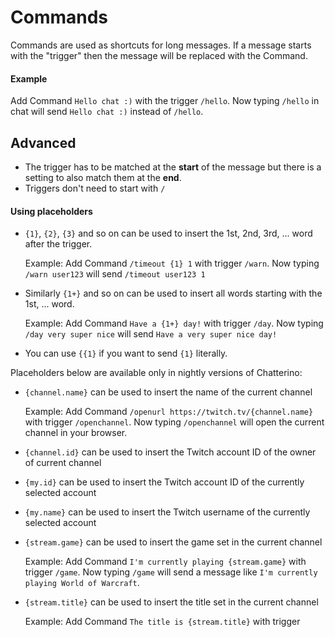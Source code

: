 # Commands
Commands are used as shortcuts for long messages. If a message starts with the "trigger" then the message will be replaced with the Command.

#### Example
Add Command `Hello chat :)` with the trigger `/hello`. Now typing `/hello` in chat will send `Hello chat :)` instead of `/hello`.

## Advanced

- The trigger has to be matched at the **start** of the message but there is a setting to also match them at the **end**.
- Triggers don't need to start with `/`

#### Using placeholders
- `{1}`, `{2}`, `{3}` and so on can be used to insert the 1st, 2nd, 3rd, ... word after the trigger.

  Example: Add Command `/timeout {1} 1` with trigger `/warn`. Now typing `/warn user123` will send `/timeout user123 1`

- Similarly `{1+}` and so on can be used to insert all words starting with the 1st, ... word.

  Example: Add Command `Have a {1+} day!` with trigger `/day`. Now typing `/day very super nice` will send `Have a very super nice day!`

- You can use `{{1}` if you want to send `{1}` literally.

Placeholders below are available only in nightly versions of Chatterino:

- `{channel.name}` can be used to insert the name of the current channel

    Example: Add Command `/openurl https://twitch.tv/{channel.name}` with trigger `/openchannel`. Now typing `/openchannel` will open the current channel in your browser.

- `{channel.id}` can be used to insert the Twitch account ID of the owner of current channel
- `{my.id}` can be used to insert the Twitch account ID of the currently selected account
- `{my.name}` can be used to insert the Twitch username of the currently selected account
- `{stream.game}` can be used to insert the game set in the current channel

    Example: Add Command `I'm currently playing {stream.game}` with trigger `/game`. Now typing `/game` will send a message like `I'm currently playing World of Warcraft`.

- `{stream.title}` can be used to insert the title set in the current channel

    Example: Add Command `The title is {stream.title}` with trigger
